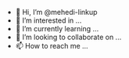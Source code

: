 - 👋 Hi, I’m @mehedi-linkup
- 👀 I’m interested in ...
- 🌱 I’m currently learning ...
- 💞️ I’m looking to collaborate on ...
- 📫 How to reach me ...

<!---
mehedi-linkup/mehedi-linkup is a ✨ special ✨ repository because its `README.md` (this file) appears on your GitHub profile.
You can click the Preview link to take a look at your changes.
--->
